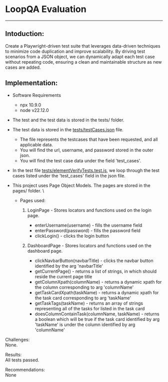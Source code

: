 # LoopQA Evaluation #
---

## Intoduction: ##
Create a Playwright-driven test suite that leverages data-driven techniques to minimize code duplication and improve scalability. By driving test scenarios from a JSON object, we can dynamically adapt each test case without repeating code, ensuring a clean and maintainable structure as new cases are added.

## Implementation: ##
- Software Requirements
    - npx 10.9.0
    - node v22.12.0

- The test and the test data is stored in the tests/ folder. 
- The test data is stored in the [tests/testCases.json](tests/testCases.json) file. 
    - The file represents the testcases that have been requested, and all applicable data.
    - You will find the url, username, and password stored in the outer json.
    - You will find the test case data under the field 'test_cases'.
- In the test file [tests/elementVerifyTests.test.js](tests/elementVerifyTests.test.js), we loop through
the test cases listed under the 'test_cases' field in the json file.
- This project uses Page Object Models. The pages are stored in the pages/ folder. \
    - Pages used:
        1. LoginPage - Stores locators and functions used on the login page.
            - enterUsername(username) - fills the username field
            - enterPassword(password) - fills the password field
            - clickLogin() - clicks the login button

        2. DashboardPage - Stores locators and functions used on the dashboard page. 
            - clickNavbarButton(navbarTitle) - clicks the navbar button identified by the arg 'navbarTitle'
            - getCurrentPage() - returns a list of strings, in which should reside the current page title 
            - getColumnXpath(columnName) - returns a dynamic xpath for the column corresponding to arg 'columnName'
            - getTaskCardXpath(taskName) - returns a dynamic xpath for the task card corresponding to arg 'taskName'
            - getTaskTags(taskName) - returns an array of strings representing all of the tasks for listed in the task card
            - doesColumnContainTask(columnName, taskName) - returns a boolean which will be true if the task card identified by arg 'taskName' is under the column identified by arg 'columnName'

Challenges: \
None.

Results: \
All tests passed. 

Recommendations: \
None